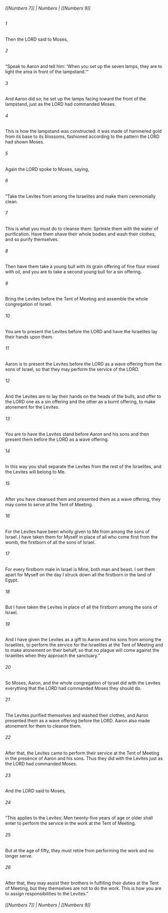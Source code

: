 ###### [[Numbers 7]] | Numbers | [[Numbers 9]]

###### 1
Then the LORD said to Moses,
###### 2
“Speak to Aaron and tell him: ‘When you set up the seven lamps, they are to light the area in front of the lampstand.’”
###### 3
And Aaron did so; he set up the lamps facing toward the front of the lampstand, just as the LORD had commanded Moses.
###### 4
This is how the lampstand was constructed: it was made of hammered gold from its base to its blossoms, fashioned according to the pattern the LORD had shown Moses.
###### 5
Again the LORD spoke to Moses, saying,
###### 6
“Take the Levites from among the Israelites and make them ceremonially clean.
###### 7
This is what you must do to cleanse them: Sprinkle them with the water of purification. Have them shave their whole bodies and wash their clothes, and so purify themselves.
###### 8
Then have them take a young bull with its grain offering of fine flour mixed with oil, and you are to take a second young bull for a sin offering.
###### 9
Bring the Levites before the Tent of Meeting and assemble the whole congregation of Israel.
###### 10
You are to present the Levites before the LORD and have the Israelites lay their hands upon them.
###### 11
Aaron is to present the Levites before the LORD as a wave offering from the sons of Israel, so that they may perform the service of the LORD.
###### 12
And the Levites are to lay their hands on the heads of the bulls, and offer to the LORD one as a sin offering and the other as a burnt offering, to make atonement for the Levites.
###### 13
You are to have the Levites stand before Aaron and his sons and then present them before the LORD as a wave offering.
###### 14
In this way you shall separate the Levites from the rest of the Israelites, and the Levites will belong to Me.
###### 15
After you have cleansed them and presented them as a wave offering, they may come to serve at the Tent of Meeting.
###### 16
For the Levites have been wholly given to Me from among the sons of Israel. I have taken them for Myself in place of all who come first from the womb, the firstborn of all the sons of Israel.
###### 17
For every firstborn male in Israel is Mine, both man and beast. I set them apart for Myself on the day I struck down all the firstborn in the land of Egypt.
###### 18
But I have taken the Levites in place of all the firstborn among the sons of Israel.
###### 19
And I have given the Levites as a gift to Aaron and his sons from among the Israelites, to perform the service for the Israelites at the Tent of Meeting and to make atonement on their behalf, so that no plague will come against the Israelites when they approach the sanctuary.”
###### 20
So Moses, Aaron, and the whole congregation of Israel did with the Levites everything that the LORD had commanded Moses they should do.
###### 21
The Levites purified themselves and washed their clothes, and Aaron presented them as a wave offering before the LORD. Aaron also made atonement for them to cleanse them.
###### 22
After that, the Levites came to perform their service at the Tent of Meeting in the presence of Aaron and his sons. Thus they did with the Levites just as the LORD had commanded Moses.
###### 23
And the LORD said to Moses,
###### 24
“This applies to the Levites: Men twenty-five years of age or older shall enter to perform the service in the work at the Tent of Meeting.
###### 25
But at the age of fifty, they must retire from performing the work and no longer serve.
###### 26
After that, they may assist their brothers in fulfilling their duties at the Tent of Meeting, but they themselves are not to do the work. This is how you are to assign responsibilities to the Levites.”

###### [[Numbers 7]] | Numbers | [[Numbers 9]]
